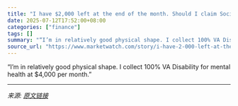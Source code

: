 ```yaml
---
title: "I have $2,000 left at the end of the month. Should I claim Social Security early at 62?"
date: 2025-07-12T17:52:00+08:00
categories: ["finance"]
tags: []
summary: "“I’m in relatively good physical shape. I collect 100% VA Disability for mental health at $4,000 per month.”"
source_url: "https://www.marketwatch.com/story/i-have-2-000-left-at-the-end-of-the-month-should-i-claim-social-security-early-at-62-026b7b2f?mod=mw_rss_topstories"
---
```


“I’m in relatively good physical shape. I collect 100% VA Disability for mental health at $4,000 per month.”

---

*来源: [原文链接](https://www.marketwatch.com/story/i-have-2-000-left-at-the-end-of-the-month-should-i-claim-social-security-early-at-62-026b7b2f?mod=mw_rss_topstories)*
